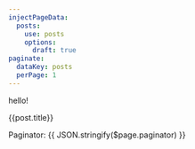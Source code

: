```yaml
---
injectPageData:
  posts:
    use: posts
    options:
      draft: true
paginate:
  dataKey: posts
  perPage: 1
---
```


hello!

<div v-for="post in $page.posts" :key="post.title">
  {{post.title}}
</div>

Paginator: {{ JSON.stringify($page.paginator) }}
